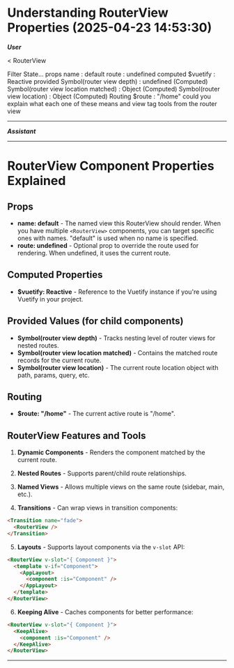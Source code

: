 <!-- Generated by SpecStory -->

# Understanding RouterView Properties (2025-04-23 14:53:30)

_**User**_

<
RouterView
>
Filter State...
props
name
:
default
route
:
undefined
computed
$vuetify
:
Reactive
provided
Symbol(router view depth)
:
undefined
(Computed)
Symbol(router view location matched)
:
Object
(Computed)
Symbol(router view location)
:
Object
(Computed)
Routing
$route
:
"/home" could you explain what each one of these means and view tag tools from the router view

---

_**Assistant**_



---

# RouterView Component Properties Explained

## Props
- **name: default** - The named view this RouterView should render. When you have multiple `<RouterView>` components, you can target specific ones with names. "default" is used when no name is specified.
- **route: undefined** - Optional prop to override the route used for rendering. When undefined, it uses the current route.

## Computed Properties
- **$vuetify: Reactive** - Reference to the Vuetify instance if you're using Vuetify in your project.

## Provided Values (for child components)
- **Symbol(router view depth)** - Tracks nesting level of router views for nested routes.
- **Symbol(router view location matched)** - Contains the matched route records for the current route.
- **Symbol(router view location)** - The current route location object with path, params, query, etc.

## Routing
- **$route: "/home"** - The current active route is "/home".

## RouterView Features and Tools

1. **Dynamic Components** - Renders the component matched by the current route.

2. **Nested Routes** - Supports parent/child route relationships.

3. **Named Views** - Allows multiple views on the same route (sidebar, main, etc.).

4. **Transitions** - Can wrap views in transition components:
```html
<Transition name="fade">
  <RouterView />
</Transition>
```

5. **Layouts** - Supports layout components via the `v-slot` API:
```html
<RouterView v-slot="{ Component }">
  <template v-if="Component">
    <AppLayout>
      <component :is="Component" />
    </AppLayout>
  </template>
</RouterView>
```

6. **Keeping Alive** - Caches components for better performance:
```html
<RouterView v-slot="{ Component }">
  <KeepAlive>
    <component :is="Component" />
  </KeepAlive>
</RouterView>
```

---

